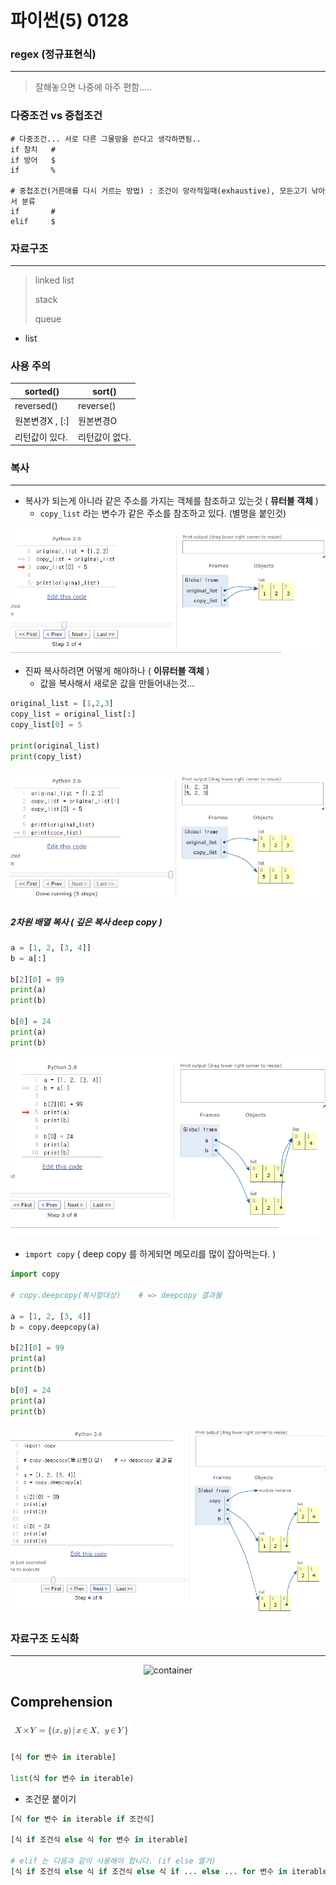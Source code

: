 # 파이썬(5) 0128

### regex (정규표현식)

___

> 잘해놓으면 나중에 아주 편함.....













### 다중조건 vs 중첩조건

```shell
# 다중조건... 서로 다른 그물망을 쓴다고 생각하면됨..
if 참치   #
if 방어   $
if       %

# 중첩조건(거른애를 다시 거르는 방법) : 조건이 망라적일때(exhaustive), 모든고기 낚아서 분류
if       #
elif     $
```



### 자료구조

___

> linked list
>
> stack
>
> queue



- list





### 사용 주의

| sorted()        | sort()         |
| --------------- | -------------- |
| reversed()      | reverse()      |
| 원본변경X , [:] | 원본변경O      |
| 리턴값이 있다.  | 리턴값이 없다. |





### 복사

___

- 복사가 되는게 아니라 같은 주소를 가지는 객체를 참조하고 있는것 ( **뮤터블 객체** )
  - `copy_list` 라는 변수가 같은 주소를 참조하고 있다. (별명을 붙인것)

![image-20200128132623065](img/image-20200128132623065.png)





- 진짜 복사하려면 어떻게 해야하나 ( **이뮤터블 객체** )
  - 값을 복사해서 새로운 값을 만들어내는것...

```python
original_list = [1,2,3]
copy_list = original_list[:]
copy_list[0] = 5

print(original_list)
print(copy_list)
```

![image-20200128133017415](img/image-20200128133017415.png)





##### 2차원 배열 복사 ( 깊은 복사 deep copy )

```python
a = [1, 2, [3, 4]]
b = a[:]

b[2][0] = 99
print(a)
print(b)

b[0] = 24
print(a)
print(b)
```

![image-20200128134302304](img/image-20200128134302304.png)



- `import copy`  ( deep copy 를 하게되면 메모리를 많이 잡아먹는다. )

```python
import copy

# copy.deepcopy(복사할대상)    # => deepcopy 결과물

a = [1, 2, [3, 4]]
b = copy.deepcopy(a)

b[2][0] = 99
print(a)
print(b)

b[0] = 24
print(a)
print(b)
```

![image-20200128134558409](img/image-20200128134558409.png)







### 자료구조 도식화

___

<center><img src="https://user-images.githubusercontent.com/18046097/61180439-44e60d80-a651-11e9-9adc-e60fa57c2165.png", alt="container"/></center>





## Comprehension

![image-20200128140438157](img/image-20200128140438157.png)

```python
[식 for 변수 in iterable]

list(식 for 변수 in iterable)
```



- 조건문 붙이기

```python
[식 for 변수 in iterable if 조건식]

[식 if 조건식 else 식 for 변수 in iterable]

# elif 는 다음과 같이 사용해야 합니다. (if else 열거)
[식 if 조건식 else 식 if 조건식 else 식 if ... else ... for 변수 in iterable]
```

